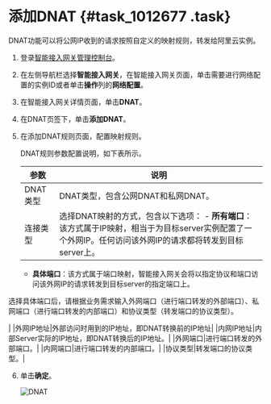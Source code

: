 # 添加DNAT {#task_1012677 .task}

DNAT功能可以将公网IP收到的请求按照自定义的映射规则，转发给阿里云实例。

1.  登录[智能接入网关管理控制台](https://smartag.console.aliyun.com)。
2.  在左侧导航栏选择**智能接入网关**，在智能接入网关页面，单击需要进行网络配置的实例ID或者单击**操作**列的**网络配置**。
3.  在智能接入网关详情页面，单击**DNAT**。
4.  在DNAT页签下，单击**添加DNAT**。
5.  在添加DNAT规则页面，配置映射规则。 

    DNAT规则参数配置说明，如下表所示。

    |参数|说明|
    |--|--|
    |DNAT类型|DNAT类型，包含公网DNAT和私网DNAT。|
    |连接类型|选择DNAT映射的方式，包含以下选项：     -   **所有端口**：该方式属于IP映射，相当于为目标server实例配置了一个外网IP。任何访问该外网IP的请求都将转发到目标server上。
    -   **具体端口**：该方式属于端口映射，智能接入网关会将以指定协议和端口访问该外网IP的请求转发到目标server的指定端口上。

选择具体端口后，请根据业务需求输入外网端口（进行端口转发的外部端口）、私网端口（进行端口转发的内部端口）和协议类型（转发端口的协议类型）。

 |
    |外网IP地址|外部访问时用到的IP地址，即DNAT转换前的IP地址|
    |内网IP地址|内部Server实际的IP地址，即DNAT转换后的IP地址。|
    |外网端口|进行端口转发的外部端口。|
    |内网端口|进行端口转发的内部端口。|
    |协议类型|转发端口的协议类型。|

6.  单击**确定**。 

    ![DNAT](http://static-aliyun-doc.oss-cn-hangzhou.aliyuncs.com/assets/img/817043/156571146454184_zh-CN.png)


